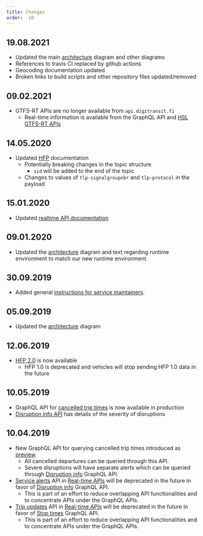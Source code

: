 ```yaml
---
title: Changes
order: -10
---
```


## 19.08.2021

- Updated the main [architecture](../architecture) diagram and other diagrams
- References to travis CI replaced by github actions
- Geocoding documentation updated
- Broken links to build scripts and other repository files updated/removed

## 09.02.2021

- GTFS-RT APIs are no longer available from `api.digitransit.fi`
  - Real-time information is available from the GraphQL API and [HSL GTFS-RT APIs](https://hsldevcom.github.io/gtfs_rt/)

## 14.05.2020

- Updated [HFP](../apis/4-realtime-api/vehicle-positions) documentation
  - Potentially breaking changes in the topic structure
    - `sid` will be added to the end of the topic
  - Changes to values of `tlp-signalgroupnbr` and `tlp-protocol` in the payload

## 15.01.2020

- Updated [realtime API documentation](../apis/4-realtime-api/)

## 09.01.2020

- Updated the [architecture](../architecture) diagram and text regarding runtime environment to match our new runtime environment

## 30.09.2019

 - Added general [instructions for service maintainers](../../services/).

## 05.09.2019

- Updated the [architecture](../architecture) diagram

## 12.06.2019

- [HFP 2.0](../apis/4-realtime-api/vehicle-positions) is now available
  - HFP 1.0 is deprecated and vehicles will stop sending HFP 1.0 data in the future

## 10.05.2019

- GraphQL API for [cancelled trip times](../apis/1-routing-api/cancelled-triptimes) is now available in production
- [Disruption info API](../apis/1-routing-api/disruption-info/#query-disruptions-and-their-severity-levels) has details of the severity of disruptions

## 10.04.2019

 - New GraphQL API for querying cancelled trip times introduced as [preview](../apis/1-routing-api/preview/).
   - All cancelled departures can be queried through this API.
   - Severe disruptions will have separate alerts which can be queried through [Disruption info](..apis/1-routing-api/disruption-info/) GraphQL API.
 - [Service alerts](../apis/4-realtime-api/service-alerts/) API in [Real-time APIs](../apis/4-realtime-api/) will be deprecated in the future in favor of [Disruption info](..apis/1-routing-api/disruption-info/) GraphQL API.
   - This is part of an effort to reduce overlapping API functionalities and to concentrate APIs under the GraphQL APIs.
 - [Trip updates](../apis/4-realtime-api/trip-updates/) API in [Real-time APIs](../apis/4-realtime-api/) will be deprecated in the future in favor of [Stop times](../apis/1-routing-api/stops/) GraphQL API.
   - This is part of an effort to reduce overlapping API functionalities and to concentrate APIs under the GraphQL APIs.
